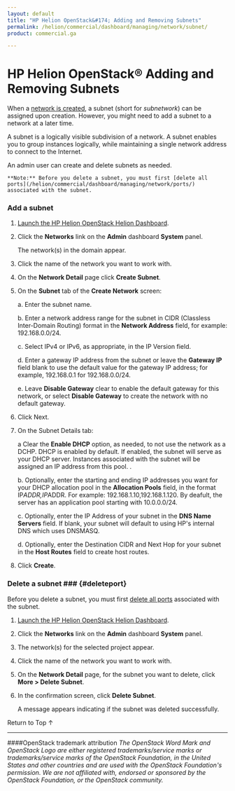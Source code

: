 ```yaml
---
layout: default
title: "HP Helion OpenStack&#174; Adding and Removing Subnets"
permalink: /helion/commercial/dashboard/managing/network/subnet/
product: commercial.ga

---
```

<!--UNDER REVISION-->

<script>

function PageRefresh {
onLoad="window.refresh"
}

PageRefresh();

</script>

<!--
<p style="font-size: small;"> <a href="/helion/commercial/ga1/install/">&#9664; PREV</a> | <a href="/helion/commercial/ga1/install-overview/">&#9650; UP</a> | <a href="/helion/commercial/ga1/">NEXT &#9654;</a> </p>
-->

# HP Helion OpenStack&#174; Adding and Removing Subnets

When a [network is created](/helion/commercial/dashboard/managing/network/create/), a subnet (short for *subnetwork*) can be assigned upon creation. However, you might need to add a subnet to a network at a later time.</p>

A subnet is a logically visible subdivision of a network. A subnet enables you to group instances logically, while maintaining a single network address to connect to the Internet.</p>

An admin user can create and delete subnets as needed. </p>

	**Note:** Before you delete a subnet, you must first [delete all ports](/helion/commercial/dashboard/managing/network/ports/) associated with the subnet.

### Add a subnet</h3>

1. [Launch the HP Helion OpenStack Helion Dashboard](/helion/openstack/dashboard/login/).

2. Click the <strong>Networks</strong> link on the <strong>Admin</strong> dashboard <strong>System</strong> panel.</p>

	The network(s) in the domain appear. </p>

3. Click the name of the network you want to work with.</p>

4. On the <strong>Network Detail</strong> page click <strong>Create Subnet</strong>.</p>

5. On the <strong>Subnet</strong> tab of the <strong>Create Network</strong> screen:</p>

	a. Enter the subnet name.</li>

	b. Enter a network address range for the subnet in CIDR (Classless Inter-Domain Routing) format in the <strong>Network Address</strong> field, for example: 192.168.0.0/24.</li>

	c. Select IPv4 or IPv6, as appropriate, in the IP Version field.</li>

	d. Enter a gateway IP address from the subnet or leave the <strong>Gateway IP</strong> field blank to use the default value for the gateway IP address; for example, 192.168.0.1 for 192.168.0.0/24.</li>

	e. Leave <strong>Disable Gateway</strong> clear to enable the default gateway for this network, or select <strong>Disable Gateway</strong> to create the network with no default gateway.</li>

6. Click Next.</p>

7. On the Subnet Details tab:</p>

	a Clear the <strong>Enable DHCP</strong> option, as needed, to not use the network as a DCHP. DHCP is enabled by default. If enabled, the subnet will serve as your DHCP server. Instances associated with the subnet will be assigned an IP address from this pool. .</li>

	b. Optionally, enter the starting and ending IP addresses you want for your DHCP allocation pool in the <strong>Allocation Pools</strong> field, in the format IP<em>ADDR,IP</em>ADDR. For example: 192.168.1.10,192.168.1.120. By deafult, the server has an application pool starting with 10.0.0.0/24.	</li>

	c. Optionally, enter the IP Address of your subnet in the <strong>DNS Name Servers</strong> field. If blank, your subnet will default to using HP's internal DNS which uses DNSMASQ.</li>

	d. Optionally, enter the Destination CIDR and Next Hop for your subnet in the <strong>Host Routes</strong> field to create host routes.</li>

8. Click <strong>Create</strong>.  

### Delete a subnet ### {#deleteport}</h3>

Before you delete a subnet, you must first [delete all ports](/helion/commercial/dashboard/managing/network/ports/) associated with the subnet.</p>

1. [Launch the HP Helion OpenStack Helion Dashboard](/helion/openstack/dashboard/login/).

2. Click the <strong>Networks</strong> link on the <strong>Admin</strong> dashboard <strong>System</strong> panel.</p>

3. The network(s) for the selected project appear. </p>

4. Click the name of the network you want to work with.</p>

5. On the <strong>Network Detail</strong> page, for the subnet you want to delete, click <strong>More &gt; Delete Subnet</strong>.</p>

6. In the confirmation screen, click <strong>Delete Subnet</strong>.  

	A message appears indicating if the subnet was deleted successfully.</p>

<a href="#top" style="padding:14px 0px 14px 0px; text-decoration: none;"> Return to Top &#8593; </a></p>

----
####OpenStack trademark attribution
*The OpenStack Word Mark and OpenStack Logo are either registered trademarks/service marks or trademarks/service marks of the OpenStack Foundation, in the United States and other countries and are used with the OpenStack Foundation's permission. We are not affiliated with, endorsed or sponsored by the OpenStack Foundation, or the OpenStack community.*